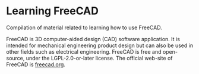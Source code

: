 # Learning FreeCAD

Compilation of material related to learning how to use FreeCAD.

FreeCAD is 3D computer-aided design (CAD) software application. It is intended for mechanical engineering product design but can also be used in other fields such as electrical engineering. FreeCAD is free and open-source, under the LGPL-2.0-or-later license. The official web-site of FreeCAD is [freecad.org](https://www.freecad.org/).
